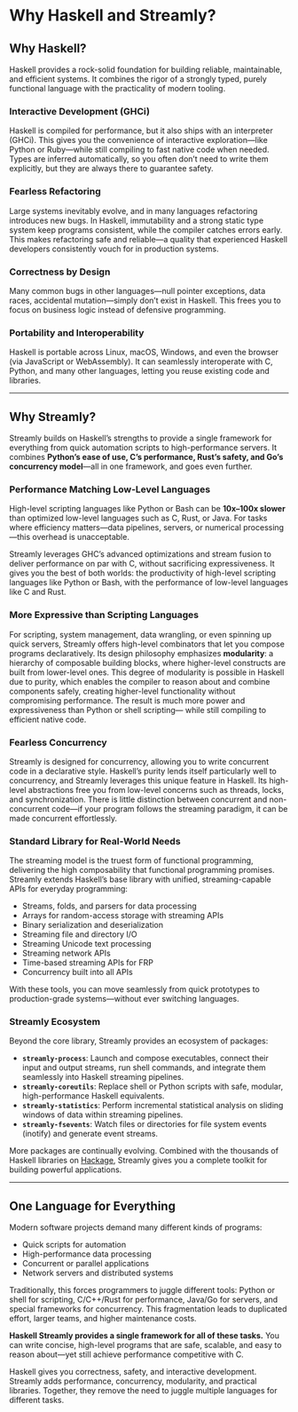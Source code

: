 <!--
(c) 2022, Composewell Technologies.
SPDX-License-Identifer: BSD-3-Clause
-->

# Why Haskell and Streamly?

## Why Haskell?

Haskell provides a rock-solid foundation for building reliable,
maintainable, and efficient systems. It combines the rigor of a strongly
typed, purely functional language with the practicality of modern
tooling.

### Interactive Development (GHCi)

Haskell is compiled for performance, but it also ships with an
interpreter (GHCi). This gives you the convenience of interactive
exploration—like Python or Ruby—while still compiling to fast native
code when needed. Types are inferred automatically, so you often don’t
need to write them explicitly, but they are always there to guarantee
safety.

### Fearless Refactoring

Large systems inevitably evolve, and in many languages refactoring
introduces new bugs. In Haskell, immutability and a strong static type
system keep programs consistent, while the compiler catches errors early.
This makes refactoring safe and reliable—a quality that experienced
Haskell developers consistently vouch for in production systems.

### Correctness by Design

Many common bugs in other languages—null pointer exceptions, data
races, accidental mutation—simply don’t exist in Haskell. This frees
you to focus on business logic instead of defensive programming.

### Portability and Interoperability

Haskell is portable across Linux, macOS, Windows, and even the browser
(via JavaScript or WebAssembly). It can seamlessly interoperate with C,
Python, and many other languages, letting you reuse existing code and
libraries.

---

## Why Streamly?

Streamly builds on Haskell’s strengths to provide a single framework
for everything from quick automation scripts to high-performance
servers. It combines **Python’s ease of use, C’s performance,
Rust’s safety, and Go’s concurrency model**—all in one framework,
and goes even further.

### Performance Matching Low-Level Languages

High-level scripting languages like Python or Bash can be **10x–100x
slower** than optimized low-level languages such as C, Rust, or
Java. For tasks where efficiency matters—data pipelines, servers,
or numerical processing—this overhead is unacceptable.

Streamly leverages GHC’s advanced optimizations and stream fusion to
deliver performance on par with C, without sacrificing expressiveness.
It gives you the best of both worlds: the productivity of high-level
scripting languages like Python or Bash, with the performance of
low-level languages like C and Rust.

### More Expressive than Scripting Languages

For scripting, system management, data wrangling, or even spinning up
quick servers, Streamly offers high-level combinators that let you
compose programs declaratively. Its design philosophy emphasizes
**modularity**: a hierarchy of composable building blocks, where
higher-level constructs are built from lower-level ones. This degree
of modularity is possible in Haskell due to purity, which enables
the compiler to reason about and combine components safely, creating
higher-level functionality without compromising performance. The result
is much more power and expressiveness than Python or shell scripting—
while still compiling to efficient native code.

### Fearless Concurrency

Streamly is designed for concurrency, allowing you to write concurrent
code in a declarative style. Haskell’s purity lends itself
particularly well to concurrency, and Streamly leverages this unique
feature in Haskell. Its high-level abstractions free you from low-level
concerns such as threads, locks, and synchronization. There is little
distinction between concurrent and non-concurrent code—if your program
follows the streaming paradigm, it can be made concurrent effortlessly.

### Standard Library for Real-World Needs

The streaming model is the truest form of functional programming,
delivering the high composability that functional programming promises.
Streamly extends Haskell’s base library with unified, streaming-capable
APIs for everyday programming:

- Streams, folds, and parsers for data processing
- Arrays for random-access storage with streaming APIs
- Binary serialization and deserialization
- Streaming file and directory I/O
- Streaming Unicode text processing
- Streaming network APIs
- Time-based streaming APIs for FRP
- Concurrency built into all APIs

With these tools, you can move seamlessly from quick prototypes to
production-grade systems—without ever switching languages.

### Streamly Ecosystem

Beyond the core library, Streamly provides an ecosystem of packages:

- **`streamly-process`**: Launch and compose executables, connect their
  input and output streams, run shell commands, and integrate them
  seamlessly into Haskell streaming pipelines.
- **`streamly-coreutils`**: Replace shell or Python scripts with safe,
  modular, high-performance Haskell equivalents.
- **`streamly-statistics`**: Perform incremental statistical analysis on
  sliding windows of data within streaming pipelines.
- **`streamly-fsevents`**: Watch files or directories for file system
  events (inotify) and generate event streams.

More packages are continually evolving. Combined with the thousands of
Haskell libraries on [Hackage](https://hackage.haskell.org), Streamly
gives you a complete toolkit for building powerful applications.

---

## One Language for Everything

Modern software projects demand many different kinds of programs:  

- Quick scripts for automation  
- High-performance data processing  
- Concurrent or parallel applications  
- Network servers and distributed systems  

Traditionally, this forces programmers to juggle different tools: Python
or shell for scripting, C/C++/Rust for performance, Java/Go for servers,
and special frameworks for concurrency. This fragmentation leads to
duplicated effort, larger teams, and higher maintenance costs.

**Haskell Streamly provides a single framework for all of these
tasks.** You can write concise, high-level programs that are safe,
scalable, and easy to reason about—yet still achieve performance
competitive with C.

Haskell gives you correctness, safety, and interactive development.
Streamly adds performance, concurrency, modularity, and practical
libraries. Together, they remove the need to juggle multiple languages
for different tasks.
